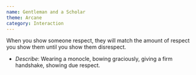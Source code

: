 ```yaml
---
name: Gentleman and a Scholar
theme: Arcane
category: Interaction
---
```


When you show someone respect, they will match the amount of respect you show them until you show them disrespect. 

* *Describe*: Wearing a monocle, bowing graciously, giving a firm handshake, showing due respect.